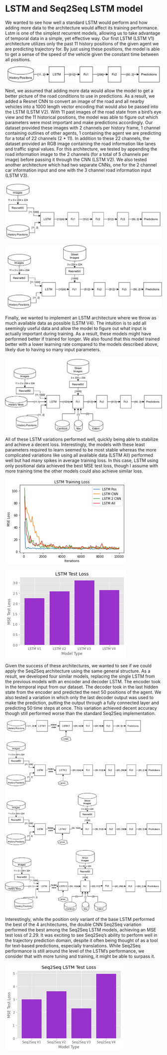 # LSTM and Seq2Seq LSTM model

We wanted to see how well a standard LSTM would perform and how adding more data to the architecture would affect its training performance. Lstm is one of the simplest recurrent models, allowing us to take advantage of temporal data in a simple, yet effective way. Our first LSTM (LSTM V1) architecture utilizes only the past 11 history positions of the given agent we are predicting trajectory for. By just using these positions, the model is able to get a sense of the speed of the vehicle given the constant time between all positions. 

![LSTM Positional](../../src/images/lstm/LSTM-POS.png)

Next, we assumed that adding more data would allow the model to get a better picture of the road conditions to use in predictions. As a result, we added a Resnet CNN to convert an image of the road and all nearby vehicles into a 1000 length vector encoding that would also be passed into the LSTM (LSTM V2). With 11 past images of the road state from a bird’s eye view and the 11 historical positions, the model was able to figure out which parameters were most important and make predictions accordingly. Our dataset provided these images with 2 channels per history frame, 1 channel containing outlines of other agents, 1 containing the agent we are predicting for a total of 22 channels (2 * 11). In addition to these 22 channels, the dataset provided an RGB image containing the road information like lanes and traffic signal values. For this architecture, we tested by appending the road information image to the 2 channels (for a total of 5 channels per image) before passing it through the CNN (LSTM V2). We also tested another architecture which had two separate CNNs, one for the 2 channel car information input and one with the 3 channel road information input (LSTM V3).

![LSTM CNN](../../src/images/lstm/LSTM-CNN.png)

![LSTM 2 CNN](../../src/images/lstm/LSTM-2CNN.png)

Finally, we wanted to implement an LSTM architecture where we throw as much available data as possible (LSTM V4). The intuition is to add all seemingly useful data and allow the model to figure out what input is actually important during training. As a result, these models might have performed better if trained for longer. We also found that this model trained better with a lower learning rate compared to the models described above, likely due to having so many input parameters. 

![LSTM All](../../src/images/lstm/LSTM-All.png)

All of these LSTM variations performed well, quickly being able to stabilize and achieve a decent loss. Interestingly, the models with these least parameters required to learn seemed to be most stable whereas the more complicated variations like using all available data (LSTM All) performed well but had many spikes in average training loss. In this case, LSTM using only positional data achieved the best MSE test loss, though I assume with more training time the other models could also achieve similar loss. 

![LSTM Loss](../../src/images/lstm/LSTM-Loss.png)

![LSTM Bar](../../src/images/lstm/LSTM-Bar.png)

Given the success of these architectures, we wanted to see if we could apply the Seq2Seq architecture using the same general structure. As a result, we developed four similar models, replacing the single LSTM from the previous models with an encoder and decoder LSTM. The encoder took in the temporal input from our dataset. The decoder took in the last hidden state from the encoder and predicted the next 50 positions of the agent. We also tested a variation in which only the last decoder output was used to make the prediction, putting the output through a fully connected layer and predicting 50 time steps at once. This variation achieved decent accuracy though still performed worse than the standard Seq2Seq implementation.
 
![Seq2Seq Models](../../src/images/lstm/SeqLSTM-Models.png)

Interestingly, while the position only variant of the base LSTM performed the best of the 4 architectures, the double CNN Seq2Seq variation performed the best among the Seq2Seq LSTM models, achieving an MSE test loss of 2.29. It was exciting to see Seq2Seq’s ability to perform well in the trajectory prediction domain, despite it often being thought of as a tool for text-based predictions, especially translations. While Seq2Seq performance is still around the level of the LSTM’s performance, we consider that with more tuning and training, it might be able to surpass it.

![Seq2Seq Bar](../../src/images/lstm/SeqLSTM-Bar.png)
